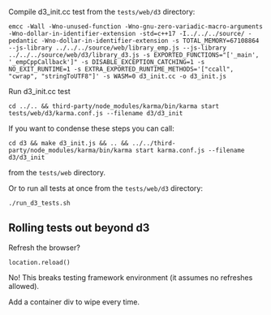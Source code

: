 Compile d3_init.cc test from the `tests/web/d3` directory:
```
emcc -Wall -Wno-unused-function -Wno-gnu-zero-variadic-macro-arguments -Wno-dollar-in-identifier-extension -std=c++17 -I../../../source/ -pedantic -Wno-dollar-in-identifier-extension -s TOTAL_MEMORY=67108864 --js-library ../../../source/web/library_emp.js --js-library ../../../source/web/d3/library_d3.js -s EXPORTED_FUNCTIONS="['_main', '_empCppCallback']" -s DISABLE_EXCEPTION_CATCHING=1 -s NO_EXIT_RUNTIME=1 -s EXTRA_EXPORTED_RUNTIME_METHODS='["ccall", "cwrap", "stringToUTF8"]' -s WASM=0 d3_init.cc -o d3_init.js
```

Run d3_init.cc test
```
cd ../.. && third-party/node_modules/karma/bin/karma start tests/web/d3/karma.conf.js --filename d3/d3_init
```

If you want to condense these steps you can call:
```
cd d3 && make d3_init.js && .. && ../../third-party/node_modules/karma/bin/karma start karma.conf.js --filename d3/d3_init
```
from the `tests/web` directory.

Or to run all tests at once from the `tests/web/d3` directory:
```
./run_d3_tests.sh
```

## Rolling tests out beyond d3

Refresh the browser?
```
location.reload()
```
No! This breaks testing framework environment (it assumes no refreshes allowed).

Add a container div to wipe every time.